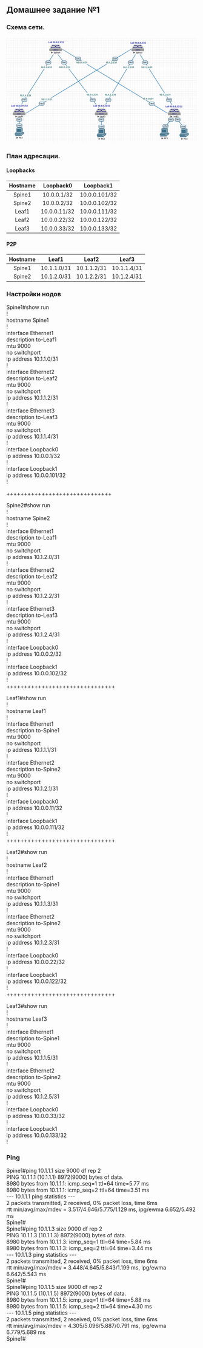 ## Домашнее задание №1

### Схема сети.

![](layout1.png)

### План адресации.

#### Loopbacks

| Hostname | Loopback0    | Loopback1     |
| :------: | :-----------:|:-------------:|
|  Spine1  | 10.0.0.1/32  | 10.0.0.101/32 |
|  Spine2  | 10.0.0.2/32  | 10.0.0.102/32 |
|  Leaf1   | 10.0.0.11/32 | 10.0.0.111/32 |
|  Leaf2   | 10.0.0.22/32 | 10.0.0.122/32 |
|  Leaf3   | 10.0.0.33/32 | 10.0.0.133/32 |

#### P2P

| Hostname |    Leaf1    |     Leaf2   |     Leaf3   |
| :------: | :----------:|:-----------:|:-----------:|
|  Spine1  | 10.1.1.0/31 | 10.1.1.2/31 | 10.1.1.4/31 |
|  Spine2  | 10.1.2.0/31 | 10.1.2.2/31 | 10.1.2.4/31 |

### Настройки нодов

Spine1#show run  
!  
hostname Spine1  
!  
interface Ethernet1  
   description to-Leaf1  
   mtu 9000   
   no switchport  
   ip address 10.1.1.0/31  
!  
interface Ethernet2  
   description to-Leaf2  
   mtu 9000  
   no switchport  
   ip address 10.1.1.2/31  
!  
interface Ethernet3  
   description to-Leaf3  
   mtu 9000  
   no switchport  
   ip address 10.1.1.4/31  
!  
interface Loopback0  
   ip address 10.0.0.1/32  
!  
interface Loopback1  
   ip address 10.0.0.101/32  
!  

++++++++++++++++++++++++++++++

Spine2#show run  
!  
hostname Spine2     
!  
interface Ethernet1  
   description to-Leaf1    
   mtu 9000  
   no switchport  
   ip address 10.1.2.0/31  
!  
interface Ethernet2  
   description to-Leaf2  
   mtu 9000  
   no switchport  
   ip address 10.1.2.2/31  
!  
interface Ethernet3  
   description to-Leaf3  
   mtu 9000  
   no switchport  
   ip address 10.1.2.4/31  
!  
interface Loopback0  
   ip address 10.0.0.2/32  
!  
interface Loopback1  
   ip address 10.0.0.102/32  
!  
+++++++++++++++++++++++++++++++

Leaf1#show run  
!  
hostname Leaf1  
!  
interface Ethernet1  
   description to-Spine1  
   mtu 9000  
   no switchport  
   ip address 10.1.1.1/31  
!  
interface Ethernet2  
   description to-Spine2  
   mtu 9000  
   no switchport  
   ip address 10.1.2.1/31  
!  
interface Loopback0  
   ip address 10.0.0.11/32  
!  
interface Loopback1  
   ip address 10.0.0.111/32  
!  
+++++++++++++++++++++++++++++++  

Leaf2#show run  
!  
hostname Leaf2  
!  
interface Ethernet1  
   description to-Spine1  
   mtu 9000  
   no switchport  
   ip address 10.1.1.3/31  
!  
interface Ethernet2  
   description to-Spine2  
   mtu 9000  
   no switchport  
   ip address 10.1.2.3/31  
!  
interface Loopback0  
   ip address 10.0.0.22/32  
!  
interface Loopback1  
   ip address 10.0.0.122/32  
!  
+++++++++++++++++++++++++++++++  

Leaf3#show run  
!  
hostname Leaf3  
!  
interface Ethernet1  
   description to-Spine1  
   mtu 9000  
   no switchport  
   ip address 10.1.1.5/31  
!  
interface Ethernet2  
   description to-Spine2  
   mtu 9000  
   no switchport  
   ip address 10.1.2.5/31  
!  
interface Loopback0  
   ip address 10.0.0.33/32  
!  
interface Loopback1  
   ip address 10.0.0.133/32  
!  

### Ping
  
Spine1#ping 10.1.1.1 size 9000 df rep 2  
PING 10.1.1.1 (10.1.1.1) 8972(9000) bytes of data.  
8980 bytes from 10.1.1.1: icmp_seq=1 ttl=64 time=5.77 ms  
8980 bytes from 10.1.1.1: icmp_seq=2 ttl=64 time=3.51 ms  
--- 10.1.1.1 ping statistics ---  
2 packets transmitted, 2 received, 0% packet loss, time 6ms  
rtt min/avg/max/mdev = 3.517/4.646/5.775/1.129 ms, ipg/ewma 6.652/5.492 ms  
Spine1#  
Spine1#ping 10.1.1.3 size 9000 df rep 2   
PING 10.1.1.3 (10.1.1.3) 8972(9000) bytes of data.  
8980 bytes from 10.1.1.3: icmp_seq=1 ttl=64 time=5.84 ms  
8980 bytes from 10.1.1.3: icmp_seq=2 ttl=64 time=3.44 ms  
--- 10.1.1.3 ping statistics ---  
2 packets transmitted, 2 received, 0% packet loss, time 6ms  
rtt min/avg/max/mdev = 3.448/4.645/5.843/1.199 ms, ipg/ewma 6.642/5.543 ms  
Spine1#  
Spine1#ping 10.1.1.5 size 9000 df rep 2  
PING 10.1.1.5 (10.1.1.5) 8972(9000) bytes of data.  
8980 bytes from 10.1.1.5: icmp_seq=1 ttl=64 time=5.88 ms  
8980 bytes from 10.1.1.5: icmp_seq=2 ttl=64 time=4.30 ms  
--- 10.1.1.5 ping statistics ---  
2 packets transmitted, 2 received, 0% packet loss, time 6ms  
rtt min/avg/max/mdev = 4.305/5.096/5.887/0.791 ms, ipg/ewma 6.779/5.689 ms  
Spine1#  


